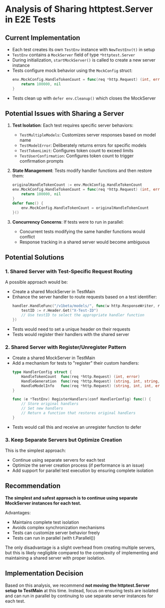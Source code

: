 # Analysis of Sharing httptest.Server in E2E Tests

## Current Implementation

- Each test creates its own `TestEnv` instance with `NewTestEnv(t)` in setup
- `TestEnv` contains a `MockServer` field of type `*httptest.Server`
- During initialization, `startMockServer()` is called to create a new server instance
- Tests configure mock behavior using the `MockConfig` struct:
  ```go
  env.MockConfig.HandleTokenCount = func(req *http.Request) (int, error) {
      return 100000, nil
  }
  ```
- Tests clean up with `defer env.Cleanup()` which closes the MockServer

## Potential Issues with Sharing a Server

1. **Test Isolation**: Each test requires specific server behaviors:
   - `TestMultipleModels`: Customizes server responses based on model name
   - `TestModelError`: Deliberately returns errors for specific models
   - `TestTokenLimit`: Configures token count to exceed limits
   - `TestUserConfirmation`: Configures token count to trigger confirmation prompts

2. **State Management**: Tests modify handler functions and then restore them:
   ```go
   originalHandleTokenCount := env.MockConfig.HandleTokenCount
   env.MockConfig.HandleTokenCount = func(req *http.Request) (int, error) {
       return 100000, nil
   }
   defer func() {
       env.MockConfig.HandleTokenCount = originalHandleTokenCount
   }()
   ```

3. **Concurrency Concerns**: If tests were to run in parallel:
   - Concurrent tests modifying the same handler functions would conflict
   - Response tracking in a shared server would become ambiguous

## Potential Solutions

### 1. Shared Server with Test-Specific Request Routing

A possible approach would be:
- Create a shared MockServer in TestMain
- Enhance the server handler to route requests based on a test identifier:
  ```go
  handler.HandleFunc("/v1beta/models/", func(w http.ResponseWriter, r *http.Request) {
      testID := r.Header.Get("X-Test-ID")
      // Use testID to select the appropriate handler function
  })
  ```
- Tests would need to set a unique header on their requests
- Tests would register their handlers with the shared server

### 2. Shared Server with Register/Unregister Pattern

- Create a shared MockServer in TestMain
- Add a mechanism for tests to "register" their custom handlers:
  ```go
  type HandlerConfig struct {
      HandleTokenCount  func(req *http.Request) (int, error)
      HandleGeneration  func(req *http.Request) (string, int, string, error)
      HandleModelInfo   func(req *http.Request) (string, int, int, error)
  }
  
  func (e *TestEnv) RegisterHandlers(conf HandlerConfig) func() {
      // Store original handlers
      // Set new handlers
      // Return a function that restores original handlers
  }
  ```
- Tests would call this and receive an unregister function to defer

### 3. Keep Separate Servers but Optimize Creation

This is the simplest approach:
- Continue using separate servers for each test
- Optimize the server creation process (if performance is an issue)
- Add support for parallel test execution by ensuring complete isolation

## Recommendation

**The simplest and safest approach is to continue using separate MockServer instances for each test.**

Advantages:
- Maintains complete test isolation
- Avoids complex synchronization mechanisms
- Tests can customize server behavior freely
- Tests can run in parallel (with t.Parallel())

The only disadvantage is a slight overhead from creating multiple servers, but this is likely negligible compared to the complexity of implementing and maintaining a shared server with proper isolation.

## Implementation Decision

Based on this analysis, we recommend **not moving the httptest.Server setup to TestMain** at this time. Instead, focus on ensuring tests are isolated and can run in parallel by continuing to use separate server instances for each test.